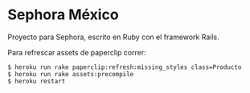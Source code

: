 Sephora México
==============

Proyecto para Sephora, escrito en Ruby con el framework Rails.

Para refrescar assets de paperclip correr:

    $ heroku run rake paperclip:refresh:missing_styles class=Producto
    $ heroku run rake assets:precompile
    $ heroku restart
